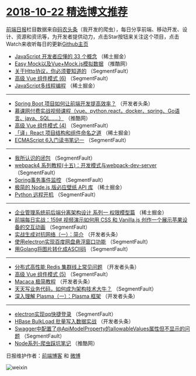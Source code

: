 # [2018-10-22 精选博文推荐](http://hao.caibaojian.com/date/2018/10/22)

[前端日报](http://caibaojian.com/c/news)栏目数据来自[码农头条](http://hao.caibaojian.com/)（我开发的爬虫），每日分享前端、移动开发、设计、资源和资讯等，为开发者提供动力，点击Star按钮来关注这个项目，点击Watch来收听每日的更新[Github主页](https://github.com/kujian/frontendDaily)
* [JavaScript 开发者应懂的 33 个概念](http://hao.caibaojian.com/89706.html) （稀土掘金）
* [Easy Mock以及Vue+Mock.js模拟数据](http://hao.caibaojian.com/89724.html) （推酷网）
* [关于Http协议，你必须要知道的](http://hao.caibaojian.com/89689.html) （SegmentFault）
* [高级 Vue 组件模式 (6)](http://hao.caibaojian.com/89694.html) （SegmentFault）
* [JavaScript多线程编程](http://hao.caibaojian.com/89705.html) （稀土掘金）

***
* [Spring Boot 项目如何让前端开发提高效率？](http://hao.caibaojian.com/89712.html) （开发者头条）
* [慕课网付费实战视频课程（vue、python,react，docker、spring、Go语言、java、SQL&#8230;&#8230;）](http://hao.caibaojian.com/89726.html) （推酷网）
* [高级 Vue 组件模式 (4)](http://hao.caibaojian.com/89691.html) （SegmentFault）
* [「译」React 项目结构和组件命名之道](http://hao.caibaojian.com/89702.html) （稀土掘金）
* [ECMAScript 6入门读书笔记一](http://hao.caibaojian.com/89697.html) （SegmentFault）

***
* [我所认识的闭包](http://hao.caibaojian.com/89700.html) （SegmentFault）
* [webpack4 系列教程(十五)：开发模式与webpack-dev-server](http://hao.caibaojian.com/89693.html) （SegmentFault）
* [Spring事务事件监控](http://hao.caibaojian.com/89701.html) （SegmentFault）
* [极简的 Node.js 版必应壁纸 API 库](http://hao.caibaojian.com/89704.html) （稀土掘金）
* [Python 远程开机](http://hao.caibaojian.com/89692.html) （SegmentFault）

***
* [企业管理系统前后端分离架构设计  系列一  权限模型篇](http://hao.caibaojian.com/89703.html) （稀土掘金）
* [前端每日实战：159# 视频演示如何用 CSS 和 Vanilla.js 创作一个展示苹果设备的交互动画](http://hao.caibaojian.com/89695.html) （SegmentFault）
* [实战生成对抗网络（一）：简介](http://hao.caibaojian.com/89713.html) （开发者头条）
* [使用electron实现百度网盘悬浮窗口功能](http://hao.caibaojian.com/89687.html) （SegmentFault）
* [用Golang将图片转化成ASCII码](http://hao.caibaojian.com/89696.html) （SegmentFault）

***
* [分布式高性能 Redis 集群线上常见问题](http://hao.caibaojian.com/89714.html) （开发者头条）
* [高级 Vue 组件模式 (5)](http://hao.caibaojian.com/89688.html) （SegmentFault）
* [Macaca 极简教程](http://hao.caibaojian.com/89715.html) （开发者头条）
* [天天写业务代码，如何成为架构技术大牛？](http://hao.caibaojian.com/89698.html) （SegmentFault）
* [深入理解 Plasma（一）：Plasma 框架](http://hao.caibaojian.com/89716.html) （开发者头条）

***
* [electron实现qq快捷登录](http://hao.caibaojian.com/89690.html) （SegmentFault）
* [HBase BulkLoad 批量写入数据实战](http://hao.caibaojian.com/89717.html) （开发者头条）
* [Swagger中配置了@ApiModelProperty的allowableValues属性但不显示的问题](http://hao.caibaojian.com/89699.html) （SegmentFault）
* [Node系列-爬虫踩坑笔记](http://hao.caibaojian.com/89725.html) （推酷网）

日报维护作者：[前端博客](http://caibaojian.com/) 和 [微博](http://caibaojian.com/go/weibo)

![weixin](https://user-images.githubusercontent.com/3055447/38468989-651132ac-3b80-11e8-8e6b-15122322a9d7.png)
